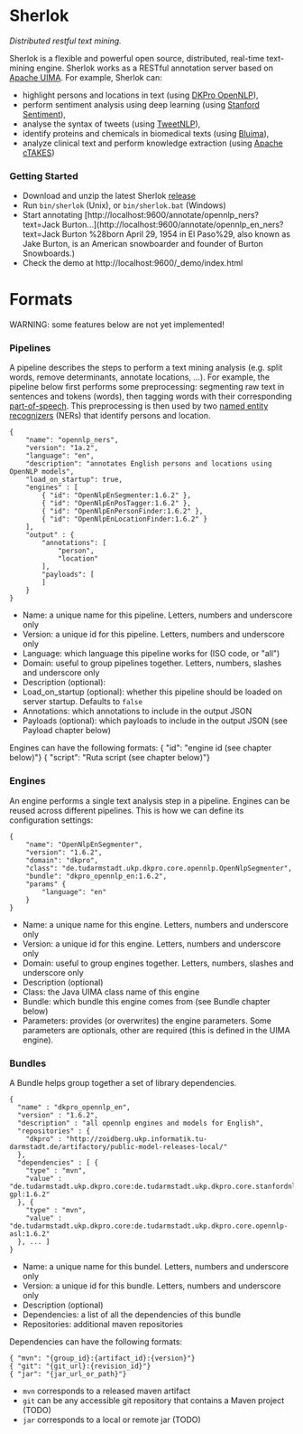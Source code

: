 # Sherlok

_Distributed restful text mining._

Sherlok is a flexible and powerful open source, distributed, real-time text-mining engine. Sherlok works as a RESTful annotation server based on [Apache UIMA](http://uima.apache.org/). For example, Sherlok can:

* highlight persons and locations in text (using [DKPro OpenNLP](https://www.ukp.tu-darmstadt.de/research/current-projects/dkpro/)),
* perform sentiment analysis using deep learning (using [Stanford Sentiment](http://nlp.stanford.edu/sentiment/)),
* analyse the syntax of tweets (using [TweetNLP](http://www.ark.cs.cmu.edu/TweetNLP/)),
* identify proteins and chemicals in biomedical texts (using [Bluima](https://github.com/BlueBrain/bluima)),
* analyze clinical text and perform knowledge extraction (using [Apache cTAKES](http://ctakes.apache.org/index.html))


### Getting Started

* Download and unzip the latest Sherlok [release](https://github.com/renaud/sherlok/releases)
* Run `bin/sherlok` (Unix), or `bin/sherlok.bat` (Windows)
* Start annotating [http://localhost:9600/annotate/opennlp_ners?text=Jack Burton...](http://localhost:9600/annotate/opennlp_en_ners?text=Jack Burton %28born April 29, 1954 in El Paso%29, also known as Jake Burton, is an American snowboarder and founder of Burton Snowboards.)
* Check the demo at http://localhost:9600/_demo/index.html




# Formats

WARNING: some features below are not yet implemented!

### Pipelines

A pipeline describes the steps to perform a text mining analysis (e.g. split words, remove determinants, annotate locations, ...). For example, the pipeline below first performs some preprocessing: segmenting raw text in sentences and tokens (words), then tagging words with their corresponding [part-of-speech](http://en.wikipedia.org/wiki/Part-of-speech_tagging). This preprocessing is then used by two [named entity recognizers](http://en.wikipedia.org/wiki/Named-entity_recognition) (NERs) that identify persons and location.

    {   
        "name": "opennlp_ners",
        "version": "1a.2",
        "language": "en",
        "description": "annotates English persons and locations using OpenNLP models",
        "load_on_startup": true,
        "engines" : [
            { "id": "OpenNlpEnSegmenter:1.6.2" },
            { "id": "OpenNlpEnPosTagger:1.6.2" },
            { "id": "OpenNlpEnPersonFinder:1.6.2" },
            { "id": "OpenNlpEnLocationFinder:1.6.2" }
        ],
        "output" : {
            "annotations": [
                "person",
                "location"
            ],
            "payloads": [
            ]
        }
    }


* Name: a unique name for this pipeline. Letters, numbers and underscore only
* Version: a unique id for this pipeline. Letters, numbers and underscore only
* Language: which language this pipeline works for (ISO code, or "all")
* Domain: useful to group pipelines together. Letters, numbers, slashes and underscore only
* Description (optional):
* Load_on_startup (optional): whether this pipeline should be loaded on server startup. Defaults to `false`
* Annotations: which annotations to include in the output JSON
* Payloads (optional): which payloads to include in the output JSON (see Payload chapter below)

Engines can have the following formats: 
    { "id": "engine id (see chapter below)"}
    { "script": "Ruta script (see chapter below)"}

### Engines

An engine performs a single text analysis step in a pipeline. Engines can be reused across different pipelines. This is how we can define its configuration settings:

    {
        "name": "OpenNlpEnSegmenter",
        "version": "1.6.2",
        "domain": "dkpro",
        "class": "de.tudarmstadt.ukp.dkpro.core.opennlp.OpenNlpSegmenter",
        "bundle": "dkpro_opennlp_en:1.6.2",
        "params" {
            "language": "en"
        }
    }

* Name: a unique name for this engine. Letters, numbers and underscore only
* Version: a unique id for this engine. Letters, numbers and underscore only
* Domain: useful to group engines together. Letters, numbers, slashes and underscore only
* Description (optional)
* Class: the Java UIMA class name of this engine
* Bundle: which bundle this engine comes from (see Bundle chapter below)
* Parameters: provides (or overwrites) the engine parameters. Some parameters are optionals, other are required (this is defined in the UIMA engine).

### Bundles

A Bundle helps group together a set of library dependencies.

    {
      "name" : "dkpro_opennlp_en",
      "version" : "1.6.2",
      "description" : "all opennlp engines and models for English",
      "repositories" : {
        "dkpro" : "http://zoidberg.ukp.informatik.tu-darmstadt.de/artifactory/public-model-releases-local/"
      },
      "dependencies" : [ {
        "type" : "mvn",
        "value" : "de.tudarmstadt.ukp.dkpro.core:de.tudarmstadt.ukp.dkpro.core.stanfordnlp-gpl:1.6.2"
      }, {
        "type" : "mvn",
        "value" : "de.tudarmstadt.ukp.dkpro.core:de.tudarmstadt.ukp.dkpro.core.opennlp-asl:1.6.2"
      }, ... ]
    }
    
* Name: a unique name for this bundel. Letters, numbers and underscore only
* Version: a unique id for this bundle. Letters, numbers and underscore only
* Description (optional)
* Dependencies: a list of all the dependencies of this bundle 
* Repositories: additional maven repositories

Dependencies can have the following formats: 

    { "mvn": "{group_id}:{artifact_id}:{version}"}
    { "git": "{git_url}:{revision_id}"}
    { "jar": "{jar_url_or_path}"}

* `mvn` corresponds to a released maven artifact 
* `git` can be any accessible git repository that contains a Maven project (TODO)
* `jar` corresponds to a local or remote jar (TODO)
